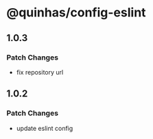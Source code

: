 # @quinhas/config-eslint

## 1.0.3

### Patch Changes

- fix repository url

## 1.0.2

### Patch Changes

- update eslint config
